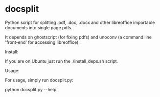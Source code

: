 docsplit
========

Python script for splitting .pdf, .doc, .docx and other libreoffice importable documents into single page pdfs.

It depends on ghostscript (for fixing pdfs) and unoconv (a command line 'front-end' for accessing libreoffice). 

Install:

If you are on Ubuntu just run the ./install_deps.sh script.

Usage:

For usage, simply run docsplit.py:

python docsplit.py --help
